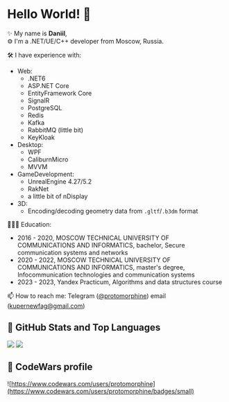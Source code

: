 # Hello World! 👋

✨ My name is **Daniil**,    
⚙️ I'm a .NET/UE/C++ developer from Moscow, Russia.  

🛠 I have experience with:
- Web:
  - .NET6
  - ASP.NET Core
  - EntityFramework Core
  - SignalR
  - PostgreSQL
  - Redis
  - Kafka
  - RabbitMQ (little bit)
  - KeyKloak
- Desktop:
  - WPF
  - CaliburnMicro
  - MVVM
- GameDevelopment:
  - UnrealEngine 4.27/5.2
  - RakNet
  - a little bit of nDisplay
- 3D:
  - Encoding/decoding geometry data from `.gltf`/`.b3dm` format
 
👨🏼‍🎓 Education:
- 2016 - 2020, MOSCOW TECHNICAL UNIVERSITY OF COMMUNICATIONS AND INFORMATICS, bachelor, Secure communication systems and networks
- 2020 - 2022, MOSCOW TECHNICAL UNIVERSITY OF COMMUNICATIONS AND INFORMATICS, master's degree, Infocommunication technologies and communication systems
- 2023 - 2023, Yandex Practicum, Algorithms and data structures course

📫 How to reach me: Telegram ([@protomorphine](https://t.me/protomorphine)) email (kupernewfag@gmail.com)

## 📌 GitHub Stats and Top Languages

<p float="center">
  <img  src="https://github-readme-stats.vercel.app/api?username=protomorphine&show_icons=true&theme=dark&count_private=true&hide=contribs,issue" />
  <img  src="https://github-readme-stats.vercel.app/api/top-langs/?username=protomorphine&layout=compact&theme=dark" />
</p>

## 📌 CodeWars profile

![https://www.codewars.com/users/protomorphine](https://www.codewars.com/users/protomorphine/badges/small)
